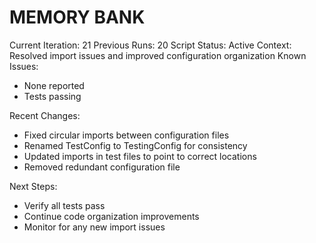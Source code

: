 # MEMORY BANK

Current Iteration: 21
Previous Runs: 20
Script Status: Active
Context: Resolved import issues and improved configuration organization
Known Issues:
- None reported
- Tests passing

Recent Changes:
- Fixed circular imports between configuration files
- Renamed TestConfig to TestingConfig for consistency
- Updated imports in test files to point to correct locations
- Removed redundant configuration file

Next Steps:
- Verify all tests pass
- Continue code organization improvements
- Monitor for any new import issues
